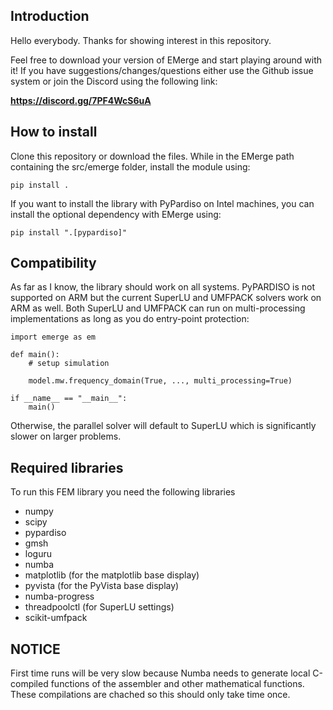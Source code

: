 ## Introduction

Hello everybody. Thanks for showing interest in this repository.

Feel free to download your version of EMerge and start playing around with it!
If you have suggestions/changes/questions either use the Github issue system or join the Discord using the following link:

**https://discord.gg/7PF4WcS6uA**

## How to install

Clone this repository or download the files. While in the EMerge path containing the src/emerge folder, install the module using:
```
pip install .
```
If you want to install the library with PyPardiso on Intel machines, you can install the optional dependency with EMerge using:
```
pip install ".[pypardiso]"
```

## Compatibility

As far as I know, the library should work on all systems. PyPARDISO is not supported on ARM but the current SuperLU and UMFPACK solvers work on ARM as well. Both SuperLU and UMFPACK can run on multi-processing implementations as long as you do entry-point protection:
```
import emerge as em

def main():
    # setup simulation

    model.mw.frequency_domain(True, ..., multi_processing=True)

if __name__ == "__main__":
    main()
```
Otherwise, the parallel solver will default to SuperLU which is significantly slower on larger problems.

## Required libraries

To run this FEM library you need the following libraries

 - numpy
 - scipy
 - pypardiso
 - gmsh
 - loguru
 - numba
 - matplotlib (for the matplotlib base display)
 - pyvista (for the PyVista base display)
 - numba-progress
 - threadpoolctl (for SuperLU settings)
 - scikit-umfpack

## NOTICE

First time runs will be very slow because Numba needs to generate local C-compiled functions of the assembler and other mathematical functions. These compilations are chached so this should only take time once.
